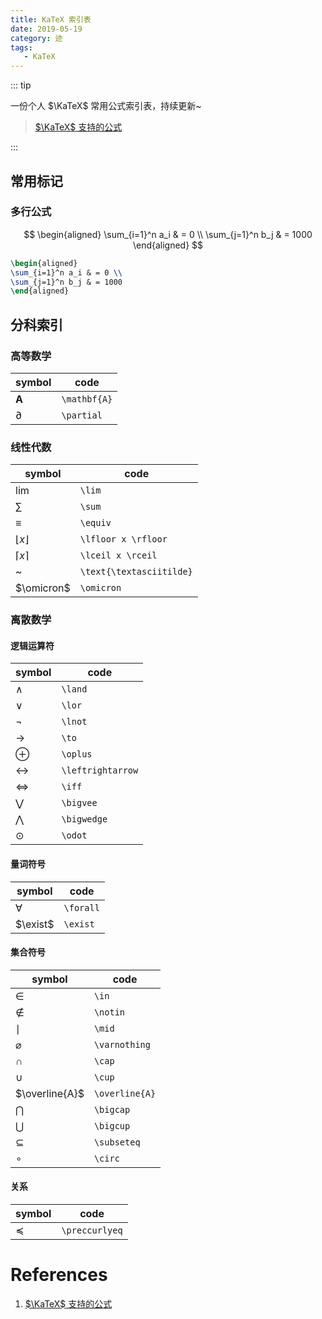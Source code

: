 ```yaml
---
title: KaTeX 索引表
date: 2019-05-19
category: 迹
tags:
   - KaTeX
---
```


::: tip

一份个人 $\KaTeX$ 常用公式索引表，持续更新~

> [$\KaTeX$ 支持的公式](https://katex.org/docs/supported.html)

:::

<!-- more -->

## 常用标记

### 多行公式

$$
\begin{aligned}
\sum_{i=1}^n a_i & = 0 \\
\sum_{j=1}^n b_j & = 1000
\end{aligned}
$$

```LaTeX
\begin{aligned}
\sum_{i=1}^n a_i & = 0 \\
\sum_{j=1}^n b_j & = 1000
\end{aligned}
```

## 分科索引

### 高等数学

| symbol       | code         |
| ------------ | ------------ |
| $\mathbf{A}$ | `\mathbf{A}` |
| $\partial$   | `\partial`   |

### 线性代数

| symbol                   | code                     |
| ------------------------ | ------------------------ |
| $\lim$                   | `\lim`                   |
| $\sum$                   | `\sum`                   |
| $\equiv$                 | `\equiv`                 |
| $\lfloor x \rfloor$      | `\lfloor x \rfloor`      |
| $\lceil x \rceil$        | `\lceil x \rceil`        |
| $\text{\textasciitilde}$ | `\text{\textasciitilde}` |
| $\omicron$               | `\omicron`               |

### 离散数学

#### 逻辑运算符

| symbol            | code              |
| ----------------- | ----------------- |
| $\land$           | `\land`           |
| $\lor$            | `\lor`            |
| $\lnot$           | `\lnot`           |
| $\to$             | `\to`             |
| $\oplus$          | `\oplus`          |
| $\leftrightarrow$ | `\leftrightarrow` |
| $\iff$            | `\iff`            |
| $\bigvee$         | `\bigvee`         |
| $\bigwedge$       | `\bigwedge`       |
| $\odot$           | `\odot`           |

#### 量词符号

| symbol    | code      |
| --------- | --------- |
| $\forall$ | `\forall` |
| $\exist$  | `\exist`  |

#### 集合符号

| symbol         | code           |
| -------------- | -------------- |
| $\in$          | `\in`          |
| $\notin$       | `\notin`       |
| $\mid$         | `\mid`         |
| $\varnothing$  | `\varnothing`  |
| $\cap$         | `\cap`         |
| $\cup$         | `\cup`         |
| $\overline{A}$ | `\overline{A}` |
| $\bigcap$      | `\bigcap`      |
| $\bigcup$      | `\bigcup`      |
| $\subseteq$    | `\subseteq`    |
| $\circ$        | `\circ`        |

#### 关系

| symbol         | code           |
| -------------- | -------------- |
| $\preccurlyeq$ | `\preccurlyeq` |

# References

1. [$\KaTeX$ 支持的公式](https://katex.org/docs/supported.html)
